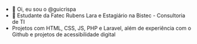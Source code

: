 - 👋 Oi, eu sou o @guicrispa
- 👀 Estudante da Fatec Rubens Lara e Estagiário na Bistec - Consultoria de TI
- Projetos com HTML, CSS, JS, PHP e Laravel, além de experiência com o Github e projetos de acessibilidade digital
